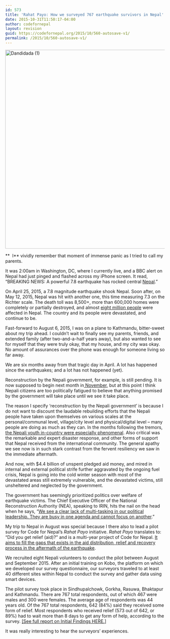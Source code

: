 ```yaml
---
id: 573
title: 'Rahat Payo: How we surveyed 767 earthquake survivors in Nepal'
date: 2015-10-31T11:50:17-04:00
author: codefornepal
layout: revision
guid: https://codefornepal.org/2015/10/560-autosave-v1/
permalink: /2015/10/560-autosave-v1/
---
```

[<img class="wp-image-564 aligncenter" src="https://codefornepal.org/wp-content/uploads/2015/10/Dandidada-11.jpg" alt="Dandidada (1)" width="854" height="629" srcset="https://codefornepal.org/wp-content/uploads/2015/10/Dandidada-11.jpg 2849w, https://codefornepal.org/wp-content/uploads/2015/10/Dandidada-11-300x221.jpg 300w, https://codefornepal.org/wp-content/uploads/2015/10/Dandidada-11-1024x755.jpg 1024w" sizes="(max-width: 854px) 100vw, 854px" />](https://codefornepal.org/wp-content/uploads/2015/10/Dandidada-11.jpg)

**  I** vividly remember that moment of immense panic as I tried to call my parents.

<span style="font-weight: 400;">It was 2:00am in Washington, DC, where I currently live, and a BBC alert on Nepal had just pinged and flashed across my iPhone screen. It read, “BREAKING NEWS: A powerful 7.8 earthquake has rocked central <a href="http://www.bbc.com/news/world-asia-32461748">Nepal</a>.” </span>

<span style="font-weight: 400;">On April 25, 2015, a 7.8 magnitude earthquake shook Nepal. Soon after, on May 12, 2015, Nepal was hit with another one, this time measuring 7.3 on the Richter scale. The death toll was 8,500+, more than 600,000 homes were completely or partially destroyed, and almost <a href="https://codefornepal.org/2015/04/map-of-reported-nepalearthquake-deaths/">eight million people</a> were affected in Nepal. </span><span style="font-weight: 400;">The country and its people were devastated, and continue to be.</span>

<span style="font-weight: 400;">Fast-forward to August 6, 2015, I was on a plane to Kathmandu, bitter-sweet about my trip ahead. I couldn’t wait to finally see my parents, friends, and extended family (after two-and-a-half years away), but also wanted to see for myself that they were truly okay, that my house, and my city was okay. No amount of assurances over the phone was enough for someone living so far away.</span><!--more-->

We are six months away from that tragic day in April. A lot has happened since the earthquakes; and a lot has not happened (yet).

<span style="font-weight: 400;">Reconstruction by the Nepali government, for example, is still pending. It is now supposed to begin next month in<a href="http://www.nytimes.com/2015/10/13/world/asia/as-snow-creeps-down-from-himalayas-nepal-reconstruction-stalls.html?_r=0" target="_blank"> November</a></span><span style="font-weight: 400;">, but at this point I think Nepali citizens are too politically fatigued to believe that anything promised by the government will take place until we see it take place.</span>

<p style="text-align: left;">
  <span style="font-weight: 400;">The reason I specify ‘reconstruction by the Nepali government’ is because I do not want to discount the laudable rebuilding efforts that the Nepali people have taken upon themselves on various scales at the personal/communal level, village/city level and physical/digital level – many people are doing as much as they can. In the months following the tremors, <a href="http://www.buzzfeed.com/anupkaphle/a-new-generatation-takes-the-lead-in-nepals-disaster-relief#.aqZ0nxx8YW" target="_blank">the Nepali youth in-country were especially phenomenal</a></span><span style="font-weight: 400;">. Also critical was the remarkable and expert disaster response, and other forms of support that Nepal received from the international community. The general apathy we see now is in such stark contrast from </span>the fervent resiliency we saw in the immediate aftermath.
</p>

<span style="font-weight: 400;">And now, with $4.4 billion of unspent pledged aid money, and mired in internal and external political strife further aggravated by the ongoing fuel crisis, Nepal is going into the cold winter season with most of the devastated areas still extremely vulnerable, and the devastated victims, still unsheltered and neglected by the government. </span>

<span style="font-weight: 400;">The government has seemingly prioritized politics over welfare of earthquake victims. The Chief Executive Officer of the National Reconstruction Authority (NEA), speaking to IRIN, hits the nail on the head when he says, “<a href="http://www.irinnews.org/report/102121/politics-prevents-nepal-reconstruction" target="_blank">We see a clear lack of multi-tasking in our political leadership. They are busy in one agenda and cannot focus on another</a>.” </span>

<span style="font-weight: 400;">My trip to Nepal in August was special because I there also to lead a pilot survey for Code for Nepal’s </span>_<span style="font-weight: 400;">Rahat Payo </span>_<span style="font-weight: 400;">initiative. </span>_<span style="font-weight: 400;">Rahat Payo</span>_<span style="font-weight: 400;"> translates to: “Did you get relief (aid)?” and is a multi-year project of Code for Nepal. <a href="http://codefornepal.s3.amazonaws.com/rahatpayo/index.html" target="_blank">It aims to fill the gaps that exists in the aid distribution, relief and recovery process in the aftermath of the earthquake</a>. </span>

<span style="font-weight: 400;">We recruited eight Nepali volunteers to conduct the pilot between August and September 2015. After an initial training on Kobo, the platform on which we developed our survey questionnaire, our surveyors traveled to at least 40 different sites within Nepal to conduct the survey and gather data using smart devices.</span>

The pilot survey took place in Sindhupalchowk, Gorkha, Rasuwa, Bhaktapur and Kathmandu. There are 767 total respondents, out of which 467 were males and 300 were females. The average age of respondents was 44 years old. Of the 767 total respondents, 642 (84%) said they received some form of relief. Most respondents who received relief (573 out of 642, or 89%) had to wait more than 8 days to get any form of help, according to the survey. <a href="https://codefornepal.org/2015/10/didugetrelief-initial-findings-code-nepal-rahat-payo-pilot-project-earthquake-relief/" target="_blank">[See full report on Initial Findings HERE.]</a>

<span style="font-weight: 400;">It was really interesting to hear the surveyors’ experiences. </span>